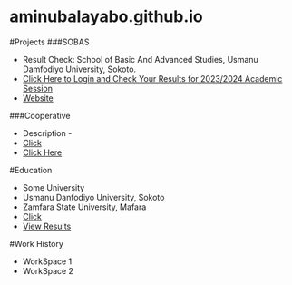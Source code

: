 # aminubalayabo.github.io

#Projects
###SOBAS
- Result Check: School of Basic And Advanced Studies, Usmanu Damfodiyo University, Sokoto.
- [Click Here to Login and Check Your Results for 2023/2024 Academic Session](SOBAS/index.html)
- [Website](website.html)
  
###Cooperative
- Description - 
- [Click](https://script.google.com/macros/s/AKfycbz11_Bylx3amIqfC4yBbfNdDgQuJivNSayZ31nUxi14e2L8pnMaZ73DmUX5s_nBqmdq/exec)
- [Click Here](SOBAS/index.html)
  
#Education
- Some University
- Usmanu Danfodiyo University, Sokoto
- Zamfara State University, Mafara
- [Click](index.html)
- [View Results](view.html)

#Work History
- WorkSpace 1
- WorkSpace 2
